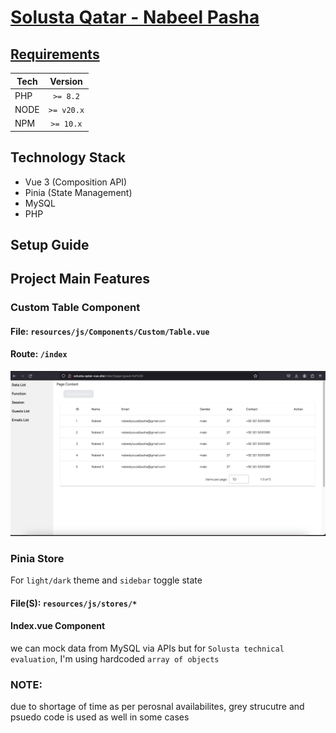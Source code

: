 # <u> Solusta Qatar - Nabeel Pasha </u>

## <u> Requirements </u>
| Tech    |   Version   |
|---------|:-----------:|
| PHP     |  `>= 8.2`   |
| NODE    | `>= v20.x`  |
| NPM     |  `>= 10.x`  |

## Technology Stack
<ul>
    <li>Vue 3 (Composition API)</li>
    <li>Pinia (State Management)</li>
    <li>MySQL</li>
    <li>PHP</li>
</ul>

## Setup Guide


## Project Main Features

### Custom Table Component

#### File: `resources/js/Components/Custom/Table.vue`

#### Route: `/index`

<img src="./public/table-custom-component.png">

### Pinia Store

For `light/dark` theme and `sidebar` toggle state

#### File(S): `resources/js/stores/*`

#### Index.vue Component

we can mock data from MySQL via APIs but for `Solusta technical evaluation`, 
I'm using hardcoded `array of objects` 

### NOTE: 
due to shortage of time as per perosnal availabilites, grey strucutre and psuedo 
code is used as well in some cases
